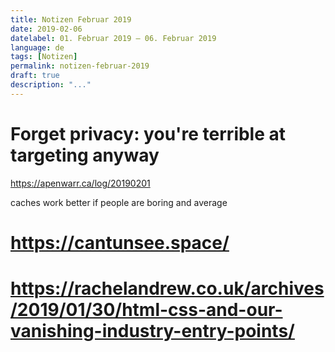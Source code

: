 ```yaml
---
title: Notizen Februar 2019
date: 2019-02-06
datelabel: 01. Februar 2019 – 06. Februar 2019
language: de
tags: [Notizen]
permalink: notizen-februar-2019
draft: true
description: "..."
---
```


# Forget privacy: you're terrible at targeting anyway

https://apenwarr.ca/log/20190201

caches work better if people are boring and average





# https://cantunsee.space/



# https://rachelandrew.co.uk/archives/2019/01/30/html-css-and-our-vanishing-industry-entry-points/
